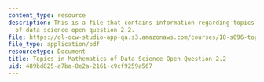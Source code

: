 ```yaml
---
content_type: resource
description: This is a file that contains information regarding topics in mathematics
  of data science open question 2.2.
file: https://ol-ocw-studio-app-qa.s3.amazonaws.com/courses/18-s096-topics-in-mathematics-of-data-science-fall-2015/489bd825a7ba8e2a2161c9cf9259a567_MIT18_S096F15_Open2.2.pdf
file_type: application/pdf
resourcetype: Document
title: Topics in Mathematics of Data Science Open Question 2.2
uid: 489bd825-a7ba-8e2a-2161-c9cf9259a567
---
```

